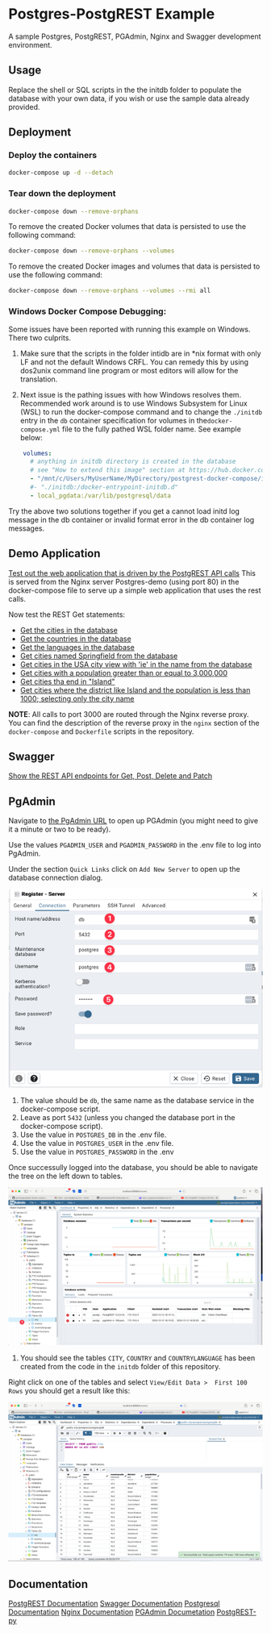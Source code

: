 Postgres-PostgREST Example
=================

A sample Postgres, PostgREST, PGAdmin, Nginx and Swagger development environment.

## Usage

Replace the shell or SQL scripts in the the initdb folder to populate the database with your own data, if you wish or use the sample data already provided.

## Deployment

### Deploy the containers

```bash
docker-compose up -d --detach
```

### Tear down the deployment

```bash
docker-compose down --remove-orphans 
```

To remove the created Docker volumes that data is persisted to use the following command:

```bash
docker-compose down --remove-orphans --volumes
```

To remove the created Docker images and volumes that data is persisted to use the following command:

```bash
docker-compose down --remove-orphans --volumes --rmi all
```

### Windows Docker Compose Debugging:

Some issues have been reported with running this example on Windows. There two culprits. 

1. Make sure that the scripts in the folder intidb are in *nix format with only LF and not the default Windows CRFL. You can remedy this by using dos2unix command line program or most editors will allow for the translation.

2. Next issue is the pathing issues with how Windows resolves them. Recommended work around is to use Windows Subsystem for Linux (WSL) to run the docker-compose command and to change the `./initdb` entry in the `db` container specification for volumes in the`docker-compose.yml` file to the fully pathed WSL folder name.  See example below:

```yaml
    volumes:
      # anything in initdb directory is created in the database
      # see "How to extend this image" section at https://hub.docker.com/r/_/postgres/
      - "/mnt/c/Users/MyUserName/MyDirectory/postgrest-docker-compose/initdb:/docker-entrypoint-initdb.d"
      #- "./initdb:/docker-entrypoint-initdb.d"
      - local_pgdata:/var/lib/postgresql/data
```

Try the above two solutions together if you get a cannot load initd log message in the db container or invalid format error in the db container log messages.

## Demo Application

[Test out the web application that is driven by the PostgREST API calls](http://localhost) This is served from the Nginx server Postgres-demo (using port 80) in the docker-compose file to serve up a simple web application that uses the rest calls.

Now test the REST Get statements:

* [Get the cities in the database](http://localhost:3000/city)
* [Get the countries in the database](http://localhost:3000/country)
* [Get the languages in the database](http://localhost:3000/countrylanguage)
* [Get cities named Springfield from the database](http://localhost:3000/city?name=eq.Springfield)
* [Get cities in the USA city view with 'ie' in the name from the database](http://localhost:3000/v_usa_city?name=like.*ie*)
* [Get cities with a population greater than or equal to 3,000,000](http://localhost:3000/city?population=gte.3000000)
* [Get cities tha end in "Island"](http://localhost:3000/city?district=like.*Island)
* [Get cities where the district like Island and the population is less than 1000; selecting only the city name](http://localhost:3000/city?district=like.*Island&population=lt.1000&select=id,name)

**NOTE**: All calls to port 3000 are routed through the Nginx reverse proxy. You can find the description of the reverse proxy in the `nginx` section of the `docker-compose` and `Dockerfile` scripts in the repository. 

## Swagger

 [Show the REST API endpoints for Get, Post, Delete and Patch](http://localhost:8080)

## PgAdmin

Navigate to [the PgAdmin URL](http://localhost:8888) to open up PGAdmin (you might need to give it a minute or two to be ready).

Use the values `PGADMIN_USER` and `PGADMIN_PASSWORD` in the .env file to log into PgAdmin.

Under the section `Quick Links` click on `Add New Server` to open up the database connection dialog.

![pgadmin_connect](./documentation_images/pgadmin_connect.png)

1. The value should be `db`, the same name as the database service in the docker-compose script.
2. Leave as port `5432` (unless you changed the database port in the docker-compose script).
3. Use the value in `POSTGRES_DB` in the .env file.
4. Use the value in `POSTGRES_USER` in the .env file.
5. Use the value in `POSTGRES_PASSWORD` in the .env

Once successully logged into the database, you should be able to navigate the tree on the left down to tables.

![tables_created](./documentation_images/tables_created.png)

1. You should see the tables `CITY`, `COUNTRY` and `COUNTRYLANGUAGE` has been created from the code in the `initdb` folder of this repository.

Right click on one of the tables and select `View/Edit Data >  First 100 Rows` you should get a result like this:

![select_city_tables](./documentation_images/select_city_tables.png)

## Documentation

[PostgREST Documentation](https://postgrest.org/en/v8.0/index.html)
[Swagger Documentation](https://swagger.io/docs/)
[Postgresql Documentation](https://www.postgresql.org/docs/)
[Nginx Documentation](https://nginx.org/en/docs/)
[PGAdmin Documetation](https://www.pgadmin.org/docs/)
[PostgREST-py](https://github.com/supabase-community/postgrest-py)


<!-- https://gist.github.com/oofnikj/4ee432033421f34b548ae2891067efcf -->